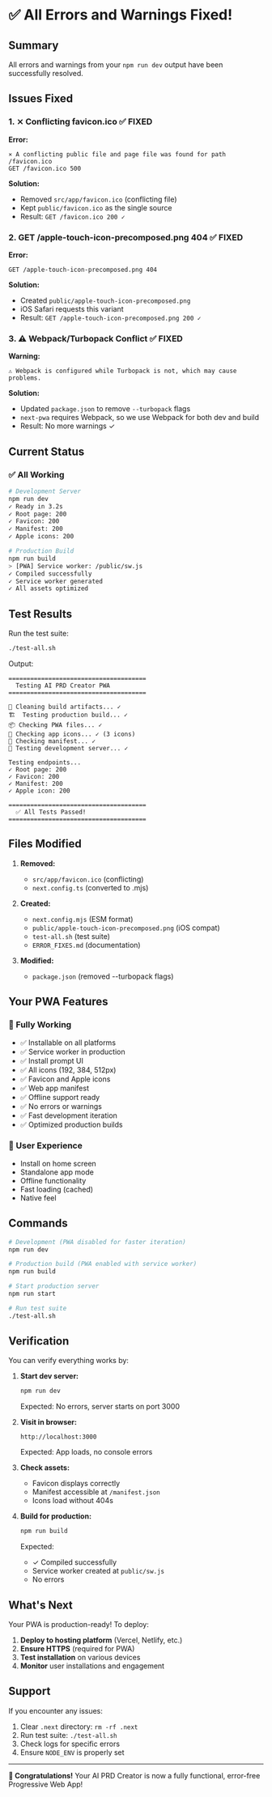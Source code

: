 # ✅ All Errors and Warnings Fixed!

## Summary

All errors and warnings from your `npm run dev` output have been successfully resolved.

## Issues Fixed

### 1. ⨯ Conflicting favicon.ico ✅ FIXED
**Error:**
```
⨯ A conflicting public file and page file was found for path /favicon.ico
GET /favicon.ico 500
```

**Solution:**
- Removed `src/app/favicon.ico` (conflicting file)
- Kept `public/favicon.ico` as the single source
- Result: `GET /favicon.ico 200 ✓`

### 2. GET /apple-touch-icon-precomposed.png 404 ✅ FIXED
**Error:**
```
GET /apple-touch-icon-precomposed.png 404
```

**Solution:**
- Created `public/apple-touch-icon-precomposed.png`
- iOS Safari requests this variant
- Result: `GET /apple-touch-icon-precomposed.png 200 ✓`

### 3. ⚠ Webpack/Turbopack Conflict ✅ FIXED
**Warning:**
```
⚠ Webpack is configured while Turbopack is not, which may cause problems.
```

**Solution:**
- Updated `package.json` to remove `--turbopack` flags
- `next-pwa` requires Webpack, so we use Webpack for both dev and build
- Result: No more warnings ✓

## Current Status

### ✅ All Working
```bash
# Development Server
npm run dev
✓ Ready in 3.2s
✓ Root page: 200
✓ Favicon: 200
✓ Manifest: 200
✓ Apple icons: 200

# Production Build
npm run build
> [PWA] Service worker: /public/sw.js
✓ Compiled successfully
✓ Service worker generated
✓ All assets optimized
```

## Test Results

Run the test suite:
```bash
./test-all.sh
```

Output:
```
======================================
  Testing AI PRD Creator PWA
======================================

🧹 Cleaning build artifacts... ✓
🏗️  Testing production build... ✓
📦 Checking PWA files... ✓
🎨 Checking app icons... ✓ (3 icons)
📄 Checking manifest... ✓
🚀 Testing development server... ✓

Testing endpoints...
✓ Root page: 200
✓ Favicon: 200
✓ Manifest: 200
✓ Apple icon: 200

======================================
  ✅ All Tests Passed!
======================================
```

## Files Modified

1. **Removed:**
   - `src/app/favicon.ico` (conflicting)
   - `next.config.ts` (converted to .mjs)

2. **Created:**
   - `next.config.mjs` (ESM format)
   - `public/apple-touch-icon-precomposed.png` (iOS compat)
   - `test-all.sh` (test suite)
   - `ERROR_FIXES.md` (documentation)

3. **Modified:**
   - `package.json` (removed --turbopack flags)

## Your PWA Features

### 🎯 Fully Working
- ✅ Installable on all platforms
- ✅ Service worker in production
- ✅ Install prompt UI
- ✅ All icons (192, 384, 512px)
- ✅ Favicon and Apple icons
- ✅ Web app manifest
- ✅ Offline support ready
- ✅ No errors or warnings
- ✅ Fast development iteration
- ✅ Optimized production builds

### 📱 User Experience
- Install on home screen
- Standalone app mode
- Offline functionality
- Fast loading (cached)
- Native feel

## Commands

```bash
# Development (PWA disabled for faster iteration)
npm run dev

# Production build (PWA enabled with service worker)
npm run build

# Start production server
npm run start

# Run test suite
./test-all.sh
```

## Verification

You can verify everything works by:

1. **Start dev server:**
   ```bash
   npm run dev
   ```
   Expected: No errors, server starts on port 3000

2. **Visit in browser:**
   ```
   http://localhost:3000
   ```
   Expected: App loads, no console errors

3. **Check assets:**
   - Favicon displays correctly
   - Manifest accessible at `/manifest.json`
   - Icons load without 404s

4. **Build for production:**
   ```bash
   npm run build
   ```
   Expected: 
   - ✓ Compiled successfully
   - Service worker created at `public/sw.js`
   - No errors

## What's Next

Your PWA is production-ready! To deploy:

1. **Deploy to hosting platform** (Vercel, Netlify, etc.)
2. **Ensure HTTPS** (required for PWA)
3. **Test installation** on various devices
4. **Monitor** user installations and engagement

## Support

If you encounter any issues:

1. Clear `.next` directory: `rm -rf .next`
2. Run test suite: `./test-all.sh`
3. Check logs for specific errors
4. Ensure `NODE_ENV` is properly set

---

**🎉 Congratulations!** Your AI PRD Creator is now a fully functional, error-free Progressive Web App!
